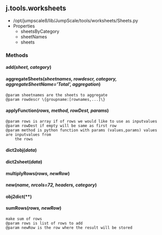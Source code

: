 <!-- toc -->
## j.tools.worksheets

- /opt/jumpscale8/lib/JumpScale/tools/worksheets/Sheets.py
- Properties
    - sheetsByCategory
    - sheetNames
    - sheets

### Methods

#### add(*sheet, category*) 

#### aggregateSheets(*sheetnames, rowdescr, category, aggregateSheetName='Total', aggregation*) 

```
@param sheetnames are the sheets to aggregate
@param rowdescr \{groupname:[rownames,...]\}

```

#### applyFunction(*rows, method, rowDest, params*) 

```
@param rows is array if of rows we would like to use as inputvalues
@param rowDest if empty will be same as first row
@param method is python function with params (values,params) values are inputvalues from
    the rows

```

#### dict2obj(*data*) 

#### dict2sheet(*data*) 

#### multiplyRows(*rows, newRow*) 

#### new(*name, nrcols=72, headers, category*) 

#### obj2dict(**) 

#### sumRows(*rows, newRow*) 

```
make sum of rows
@param rows is list of rows to add
@param newRow is the row where the result will be stored

```

